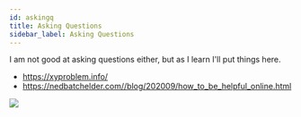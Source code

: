 ```yaml
---
id: askingq
title: Asking Questions
sidebar_label: Asking Questions
---
```


I am not good at asking questions either, but as I learn I'll put things here.

- https://xyproblem.info/
- https://nedbatchelder.com//blog/202009/how_to_be_helpful_online.html

![](/img/2020-09/EgrhtjcWoAIngAB.jpg)